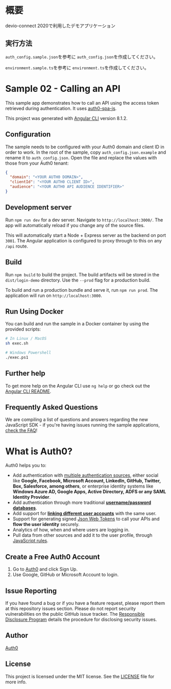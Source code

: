 # 概要

devio-connect 2020で利用したデモアプリケーション


## 実行方法

```auth_config.sample.json```を参考に
```auth_config.json```を作成してください。

```environment.sample.ts```を参考に
```environment.ts```を作成してください。

# Sample 02 - Calling an API

This sample app demonstrates how to call an API using the access token retrieved during authentication. It uses [auth0-spa-js](https://github.com/auth0/auth0-spa-js).

This project was generated with [Angular CLI](https://github.com/angular/angular-cli) version 8.1.2.

## Configuration

The sample needs to be configured with your Auth0 domain and client ID in order to work. In the root of the sample, copy `auth_config.json.example` and rename it to `auth_config.json`. Open the file and replace the values with those from your Auth0 tenant:

```json
{
  "domain": "<YOUR AUTH0 DOMAIN>",
  "clientId": "<YOUR AUTH0 CLIENT ID>",
  "audience": "<YOUR AUTH0 API AUDIENCE IDENTIFIER>"
}
```

## Development server

Run `npm run dev` for a dev server. Navigate to `http://localhost:3000/`. The app will automatically reload if you change any of the source files.

This will automatically start a Node + Express server as the backend on port `3001`. The Angular application is configured to proxy through to this on any `/api` route.

## Build

Run `npm build` to build the project. The build artifacts will be stored in the `dist/login-demo` directory. Use the `--prod` flag for a production build.

To build and run a production bundle and serve it, run `npm run prod`. The application will run on `http://localhost:3000`.

## Run Using Docker

You can build and run the sample in a Docker container by using the provided scripts:

```bash
# In Linux / MacOS
sh exec.sh

# Windows Powershell
./exec.ps1
```

## Further help

To get more help on the Angular CLI use `ng help` or go check out the [Angular CLI README](https://github.com/angular/angular-cli/blob/master/README.md).

## Frequently Asked Questions

We are compiling a list of questions and answers regarding the new JavaScript SDK - if you're having issues running the sample applications, [check the FAQ](https://github.com/auth0/auth0-spa-js/blob/master/FAQ.md)!

# What is Auth0?

Auth0 helps you to:

- Add authentication with [multiple authentication sources](https://docs.auth0.com/identityproviders), either social like **Google, Facebook, Microsoft Account, LinkedIn, GitHub, Twitter, Box, Salesforce, among others**, or enterprise identity systems like **Windows Azure AD, Google Apps, Active Directory, ADFS or any SAML Identity Provider**.
- Add authentication through more traditional **[username/password databases](https://docs.auth0.com/mysql-connection-tutorial)**.
- Add support for **[linking different user accounts](https://docs.auth0.com/link-accounts)** with the same user.
- Support for generating signed [Json Web Tokens](https://docs.auth0.com/jwt) to call your APIs and **flow the user identity** securely.
- Analytics of how, when and where users are logging in.
- Pull data from other sources and add it to the user profile, through [JavaScript rules](https://docs.auth0.com/rules).

## Create a Free Auth0 Account

1. Go to [Auth0](https://auth0.com/signup) and click Sign Up.
2. Use Google, GitHub or Microsoft Account to login.

## Issue Reporting

If you have found a bug or if you have a feature request, please report them at this repository issues section. Please do not report security vulnerabilities on the public GitHub issue tracker. The [Responsible Disclosure Program](https://auth0.com/whitehat) details the procedure for disclosing security issues.

## Author

[Auth0](https://auth0.com)

## License

This project is licensed under the MIT license. See the [LICENSE](../LICENSE) file for more info.
